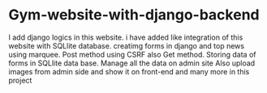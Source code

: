 # Gym-website-with-django-backend


I add django logics in this website. i have added like integration of this website with SQLlite database. creatimg forms in django and top news using marquee. Post method using CSRF also Get method. Storing data of forms in SQLlite data base. Manage all the data on admin site Also upload images from admin side and show it on front-end and many more in this project
